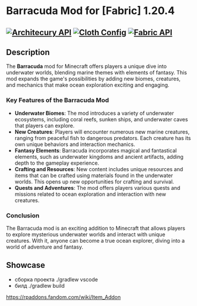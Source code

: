 # Barracuda Mod for [Fabric] 1.20.4

[![Architecury API](https://img.shields.io/badge/Architectury%20API-REQUIRED-1?style=for-the-badge&labelColor=black&color=gold)](https://www.curseforge.com/minecraft/mc-mods/architectury-api)
[![Cloth Config](https://img.shields.io/badge/Cloth%20Config-REQUIRED-1?style=for-the-badge&labelColor=black&color=gold)](https://www.curseforge.com/minecraft/mc-mods/cloth-config)
[![Fabric API](https://img.shields.io/badge/Fabric%20API-REQUIRED%20for%20Fabric-1?style=for-the-badge&labelColor=black&color=gold)](https://www.curseforge.com/minecraft/mc-mods/fabric-api)
---

## Description

The **Barracuda** mod for Minecraft offers players a unique dive into underwater worlds, blending marine themes with elements of fantasy. This mod expands the game's possibilities by adding new biomes, creatures, and mechanics that make ocean exploration exciting and engaging.

### Key Features of the Barracuda Mod
- **Underwater Biomes**: The mod introduces a variety of underwater ecosystems, including coral reefs, sunken ships, and underwater caves that players can explore.
- **New Creatures**: Players will encounter numerous new marine creatures, ranging from peaceful fish to dangerous predators. Each creature has its own unique behaviors and interaction mechanics.
- **Fantasy Elements**: Barracuda incorporates magical and fantastical elements, such as underwater kingdoms and ancient artifacts, adding depth to the gameplay experience.
- **Crafting and Resources**: New content includes unique resources and items that can be crafted using materials found in the underwater worlds. This opens up new opportunities for crafting and survival.
- **Quests and Adventures**: The mod offers players various quests and missions related to ocean exploration and interaction with new creatures.

### Conclusion
The Barracuda mod is an exciting addition to Minecraft that allows players to explore mysterious underwater worlds and interact with unique creatures. With it, anyone can become a true ocean explorer, diving into a world of adventure and fantasy.

## Showcase

- сборка проекта ./gradlew vscode
- билд ./gradlew build 

https://rpaddons.fandom.com/wiki/Item_Addon